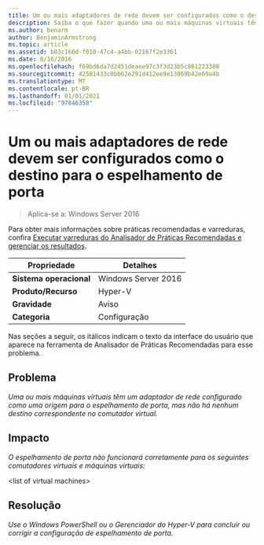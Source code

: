 ```yaml
---
title: Um ou mais adaptadores de rede devem ser configurados como o destino para o espelhamento de porta
description: Saiba o que fazer quando uma ou mais máquinas virtuais têm um adaptador de rede configurado como uma fonte de espelhamento de porta, mas não há nenhum destino correspondente no comutador virtual.
ms.author: benarm
author: BenjaminArmstrong
ms.topic: article
ms.assetid: b83c166d-f010-47c4-a4bb-02167f2e3361
ms.date: 8/16/2016
ms.openlocfilehash: f69bd6da7d2451deaee97c3f3d23b5c861223388
ms.sourcegitcommit: 42581433c0bb62e291d412ee9e13869b42e69a4b
ms.translationtype: MT
ms.contentlocale: pt-BR
ms.lasthandoff: 01/01/2021
ms.locfileid: "97846358"
---
```

# <a name="one-or-more-network-adapters-should-be-configured-as-the-destination-for-port-mirroring"></a>Um ou mais adaptadores de rede devem ser configurados como o destino para o espelhamento de porta

>Aplica-se a: Windows Server 2016

Para obter mais informações sobre práticas recomendadas e varreduras, confira [Executar varreduras do Analisador de Práticas Recomendadas e gerenciar os resultados](https://go.microsoft.com/fwlink/p/?LinkID=223177).

|Propriedade|Detalhes|
|-|-|
|**Sistema operacional**|Windows Server 2016|
|**Produto/Recurso**|Hyper-V|
|**Gravidade**|Aviso|
|**Categoria**|Configuração|

Nas seções a seguir, os itálicos indicam o texto da interface do usuário que aparece na ferramenta de Analisador de Práticas Recomendadas para esse problema.

## <a name="issue"></a>**Problema**
*Uma ou mais máquinas virtuais têm um adaptador de rede configurado como uma origem para o espelhamento de porta, mas não há nenhum destino correspondente no comutador virtual.*

## <a name="impact"></a>**Impacto**
*O espelhamento de porta não funcionará corretamente para os seguintes comutadores virtuais e máquinas virtuais:*

\<list of virtual machines>

## <a name="resolution"></a>**Resolução**
*Use o Windows PowerShell ou o Gerenciador do Hyper-V para concluir ou corrigir a configuração de espelhamento de porta.*



